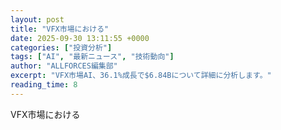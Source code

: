 ```yaml
---
layout: post
title: "VFX市場における"
date: 2025-09-30 13:11:55 +0000
categories: ["投資分析"]
tags: ["AI", "最新ニュース", "技術動向"]
author: "ALLFORCES編集部"
excerpt: "VFX市場AI、36.1%成長で$6.84Bについて詳細に分析します。"
reading_time: 8
---
```


VFX市場における
